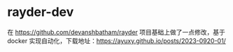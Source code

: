 # rayder-dev
在 https://github.com/devanshbatham/rayder 项目基础上做了一点修改，基于 docker 实现自动化，下载地址：https://ayuxy.github.io/posts/2023-0920-01/

